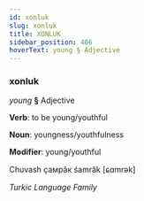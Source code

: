 ```yaml
---
id: xonluk
slug: xonluk
title: XONLUK
sidebar_position: 406
hoverText: young § Adjective
---
```


### xonluk

*young* **§** Adjective

**Verb**: to be young/youthful

**Noun**: youngness/youthfulness

**Modifier**: young/youthful

Chuvash ҫамрӑк śamrăk [ɕɑmrək]

*Turkic Language Family*